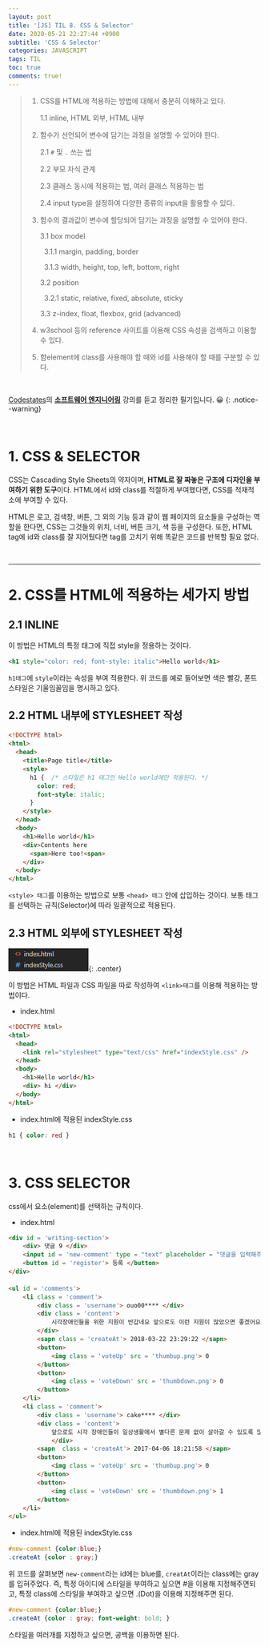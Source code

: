 ```yaml
---
layout: post
title: '[JS] TIL 8. CSS & Selector'
date: 2020-05-21 22:27:44 +0900
subtitle: 'CSS & Selector'
categories: JAVASCRIPT
tags: TIL
toc: true
comments: true!
---
```


> 1. CSS를 HTML에 적용하는 방법에 대해서 충분히 이해하고 있다.
>    
>    1.1 inline, HTML 외부, HTML 내부
>    
> 2. 함수가 선언되어 변수에 담기는 과정을 설명할 수 있어야 한다.
>    
>    2.1 `#` 및 `.` 쓰는 법
>    
>    2.2 부모 자식 관계
>    
>    2.3 클래스 동시에 적용하는 법, 여러 클래스 적용하는 법
>    
>    2.4 input type을 설정하여 다양한 종류의 input을 활용할 수 있다.
>    
> 3. 함수의 결과값이 변수에 할당되어 담기는 과정을 설명할 수 있어야 한다.
>    
>    3.1  box model
>    
>    ​	​	3.1.1 margin, padding, border
>    
>    ​	​	3.1.3 width, height, top, left, bottom, right
>    
>    3.2  position
>    
>    ​	​	3.2.1 static, relative, fixed, absolute, sticky
>    
>    3.3  z-index, float, flexbox, grid (advanced)
>    
> 4.  w3school 등의 reference 사이트를 이용해 CSS 속성을 검색하고 이용할 수 있다.
>    
> 5. 함element에 class를 사용해야 할 때와 id를 사용해야 할 때를 구분할 수 있다.

<br>

[Codestates](https://codestates.com/)의 **[소프트웨어 엔지니어링](https://codestates.com/course/software-engineering)** 강의를 듣고 정리한 필기입니다. 😀 
{: .notice--warning}

<br>

# 1. CSS & SELECTOR

CSS는 Cascading Style Sheets의 약자이며, **HTML로 잘 짜놓은 구조에 디자인을 부여하기 위한 도구**이다. HTML에서 id와 class를 적절하게 부여했다면, CSS를 적재적소에 부여할 수 있다. 

HTML은 로고, 검색창, 버튼, 그 외의 기능 등과 같이 웹 페이지의 요소들을 구성하는 역할을 한다면, CSS는 그것들의 위치, 너비, 버튼 크기, 색 등을 구성한다. 또한, HTML tag에 id와 class를 잘 지어뒀다면 tag를 고치기 위해 똑같은 코드를 반복할 필요 없다.

<br>

***

# 2. CSS를 HTML에 적용하는 세가지 방법

## 2.1 INLINE

이 방법은 HTML의 특정 태그에 직접 style을 정용하는 것이다.

```html
<h1 style="color: red; font-style: italic">Hello world</h1>
```

`h1태그`에 `style`이라는 속성을 부여 적용한다. 위 코드를 예로 들어보면 색은 빨강, 폰트 스타일은 기울임꼴임을 명시하고 있다.

## 2.2 HTML 내부에 STYLESHEET 작성

```html
<!DOCTYPE html>
<html>
  <head>
    <title>Page title</title>
    <style>
      h1 {  /* 스타일은 h1 태그인 Hello world에만 적용된다. */
        color: red;
        font-style: italic;
      }
    </style>
  </head>
  <body>
    <h1>Hello world</h1> 
    <div>Contents here
      <span>Here too!<span>
    </div>
  </body>
</html>
```

`<style> 태그`를 이용하는 방법으로 보통 `<head> 태그` 안에 삽입하는 것이다. 보통 태그를 선택하는 규칙(Selector)에 따라 일괄적으로 적용된다. 

## 2.3 HTML 외부에 STYLESHEET 작성

![title](/assets/img/JS-TIL/TIL8/2020-05-21-JS-TIL8-1.png){: .center}

이 방법은 HTML 파일과 CSS 파일을 따로 작성하여 `<link>태그`를 이용해 적용하는 방법이다.

* index.html

```html
<!DOCTYPE html>
<html>
  <head>
    <link rel="stylesheet" type="text/css" href="indexStyle.css" />
  </head>
  <body>
    <h1>Hello world</h1>
    <div> hi </div>
  </body>
</html>
```

* index.html에 적용된 indexStyle.css

```css
h1 { color: red }
```

  <br>

# 3. CSS SELECTOR

css에서 요소(element)를 선택하는 규칙이다. 

* index.html

```html
<div id = 'writing-section'>
    <div> 댓글 9 </div>
    <input id = 'new-comment' type = "text" placeholder = "댓글을 입력해주세요">
    <button id = 'register'> 등록 </button>
</div>

<ul id = 'comments'>
    <li class = 'comment'>
        <div class = 'username'> ouo00**** </div>
        <div class = 'content'> 
            시각장애인들을 위한 지원이 반갑네요 앞으로도 이런 지원이 많았으면 좋겠어요!
        </div>
        <sapn class = 'createAt'> 2018-03-22 23:29:22 </sapn>
        <button>
            <img class = 'voteUp' src = 'thumbup.png'> 0
        </button>
        <button>
            <img class = 'voteDown' src = 'thumbdown.png'> 0
        </button>
    </li>
    <li class = 'comment'>
        <div class = 'username'> cake**** </div>
        <div class = 'content'> 
            앞으로도 시각 장애인들이 일상생활에서 별다른 문제 없이 살아갈 수 있도록 많은 배려를 해주길 바랍니다. 
            </div>
        <sapn  class = 'createAt'> 2017-04-06 18:21:58 </sapn>
        <button>
            <img class = 'voteUp' src = 'thumbup.png'> 0
        </button>
        <button>
            <img class = 'voteDown' src = 'thumbdown.png'> 1
        </button>
    </li>
</ul>
```

* index.html에 적용된 indexStyle.css

```css
#new-comment {color:blue;}
.createAt {color : gray;} 
```

  위 코드를 살펴보면 `new-comment`라는 id에는 blue를, `creatAt`이라는 class에는 gray를 입혀주었다. 즉, 특정 아이디에 스타일을 부여하고 싶으면 #을 이용해 지정해주면되고, 특정 class에 스타일을 부여하고 싶으면 .(Dot)을 이용해 지정해주면 된다.

```css
#new-comment {color:blue;}
.createAt {color : gray; font-weight: bold; } 
```

스타일을 여러개를 지정하고 싶으면, 공백을 이용하면 된다. 
